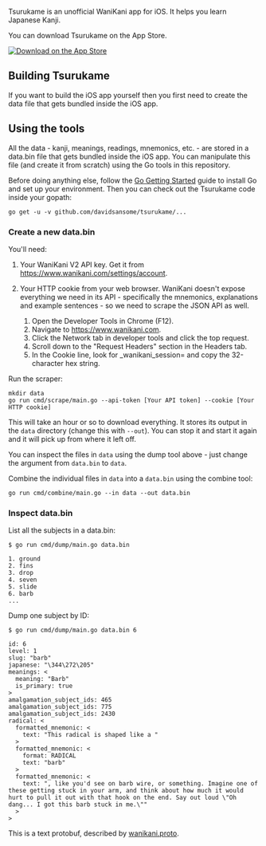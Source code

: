 Tsurukame is an unofficial WaniKani app for iOS.  It helps you learn Japanese
Kanji.

You can download Tsurukame on the App Store.

[![Download on the App Store](https://devimages-cdn.apple.com/app-store/marketing/guidelines/images/badge-example-preferred.png)](https://itunes.apple.com/us/app/tsurukame-for-wanikani/id1367114761)

## Building Tsurukame

If you want to build the iOS app yourself then you first need to create the data file that gets bundled inside the iOS app.

## Using the tools

All the data - kanji, meanings, readings, mnemonics, etc. - are stored in a data.bin file that gets bundled inside the iOS app.  You can manipulate this file (and create it from scratch) using the Go tools in this repository.

Before doing anything else, follow the [Go Getting Started](https://golang.org/doc/install) guide to install Go and set up your environment.  Then you can check out the Tsurukame code inside your gopath:

    go get -u -v github.com/davidsansome/tsurukame/...

### Create a new data.bin

You'll need:

1. Your WaniKani V2 API key.  Get it from https://www.wanikani.com/settings/account.
2. Your HTTP cookie from your web browser.  WaniKani doesn't expose everything we need in its API - specifically the mnemonics, explanations and example sentences - so we need to scrape the JSON API as well.

    1. Open the Developer Tools in Chrome (F12).
    2. Navigate to https://www.wanikani.com.
    3. Click the Network tab in developer tools and click the top request.
    4. Scroll down to the "Request Headers" section in the Headers tab.
    5. In the Cookie line, look for _wanikani_session= and copy the 32-character hex string.

Run the scraper:

    mkdir data
    go run cmd/scrape/main.go --api-token [Your API token] --cookie [Your HTTP cookie]

This will take an hour or so to download everything.  It stores its output in the ```data``` directory (change this with ```--out```).  You can stop it and start it again and it will pick up from where it left off.

You can inspect the files in ```data``` using the dump tool above - just change the argument from ```data.bin``` to ```data```.

Combine the individual files in ```data``` into a ```data.bin``` using the combine tool:

    go run cmd/combine/main.go --in data --out data.bin

### Inspect data.bin

List all the subjects in a data.bin:

```
$ go run cmd/dump/main.go data.bin

1. ground
2. fins
3. drop
4. seven
5. slide
6. barb
...
```

Dump one subject by ID:

```
$ go run cmd/dump/main.go data.bin 6

id: 6
level: 1
slug: "barb"
japanese: "\344\272\205"
meanings: <
  meaning: "Barb"
  is_primary: true
>
amalgamation_subject_ids: 465
amalgamation_subject_ids: 775
amalgamation_subject_ids: 2430
radical: <
  formatted_mnemonic: <
    text: "This radical is shaped like a "
  >
  formatted_mnemonic: <
    format: RADICAL
    text: "barb"
  >
  formatted_mnemonic: <
    text: ", like you'd see on barb wire, or something. Imagine one of these getting stuck in your arm, and think about how much it would hurt to pull it out with that hook on the end. Say out loud \"Oh dang... I got this barb stuck in me.\""
  >
>
```

This is a text protobuf, described by [wanikani.proto](https://github.com/davidsansome/tsurukame/blob/master/proto/wanikani.proto).
